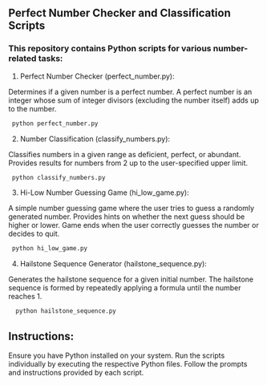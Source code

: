 ## Perfect Number Checker and Classification Scripts
  ### This repository contains Python scripts for various number-related tasks:
1. Perfect Number Checker (perfect_number.py):

Determines if a given number is a perfect number.
A perfect number is an integer whose sum of integer divisors (excluding the number itself) adds up to the number.

```bash
 python perfect_number.py
```

2. Number Classification (classify_numbers.py):

Classifies numbers in a given range as deficient, perfect, or abundant.
Provides results for numbers from 2 up to the user-specified upper limit.


```bash
 python classify_numbers.py
```

3. Hi-Low Number Guessing Game (hi_low_game.py):

A simple number guessing game where the user tries to guess a randomly generated number.
Provides hints on whether the next guess should be higher or lower.
Game ends when the user correctly guesses the number or decides to quit.

```bash
 python hi_low_game.py
```

4. Hailstone Sequence Generator (hailstone_sequence.py):

Generates the hailstone sequence for a given initial number.
The hailstone sequence is formed by repeatedly applying a formula until the number reaches 1.


```bash
  python hailstone_sequence.py
```

## Instructions:
Ensure you have Python installed on your system.
Run the scripts individually by executing the respective Python files.
Follow the prompts and instructions provided by each script.